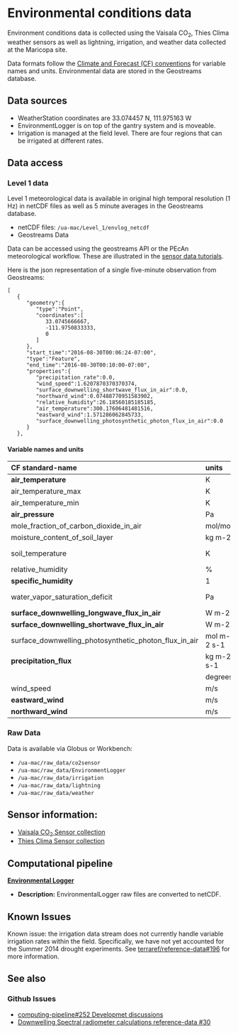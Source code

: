 # Environmental conditions data

Environment conditions data is collected using the Vaisala CO<sub>2</sub>, Thies Clima weather sensors as well as lightning, irrigation, and weather data collected at the Maricopa site.


Data formats follow the [Climate and Forecast (CF) conventions](http://cfconventions.org/) for variable names and units. Environmental data are stored in the Geostreams database.

## Data sources


* WeatherStation coordinates are 33.074457 N, 111.975163 W
* EnvironmentLogger is on top of the gantry system and is moveable.
* Irrigation is managed at the field level. There are four regions that can be irrigated at different rates. 

## Data access


### Level 1 data

Level 1 meteorological data is available in original high temporal resolution (1 Hz) in netCDF files as well as 5 minute averages in the Geostreams database.

* netCDF files: `/ua-mac/Level_1/envlog_netcdf`
* Geostreams Data

Data can be accessed using the geostreams API or the PEcAn meteorological workflow. These are illustrated in the [sensor data tutorials](https://github.com/terraref/tutorials/blob/master/sensors/01-meteorological-data.Rmd). 


Here is the json representation of a single five-minute observation from Geostreams:

```
[
   {
      "geometry":{
         "type":"Point",
         "coordinates":[
            33.0745666667,
            -111.9750833333,
            0
         ]
      },
      "start_time":"2016-08-30T00:06:24-07:00",
      "type":"Feature",
      "end_time":"2016-08-30T00:10:00-07:00",
      "properties":{
         "precipitation_rate":0.0,
         "wind_speed":1.6207870370370374,
         "surface_downwelling_shortwave_flux_in_air":0.0,
         "northward_wind":0.07488770951583902,
         "relative_humidity":26.18560185185185,
         "air_temperature":300.17606481481516,
         "eastward_wind":1.571286062845733,
         "surface_downwelling_photosynthetic_photon_flux_in_air":0.0
      }
   },
```



#### Variable names and units

| CF standard-name                          | units | bety         | isimip       | cruncep | narr  | ameriflux |
|:------------------------------------------|:------|:-------------|:-------------|:--------|:------|:----------|
| **air_temperature**                       | K     | airT         | tasAdjust    | tair    | air   | TA (C)    |
| air_temperature_max                       | K     |              | tasmaxAdjust | NA      | tmax  |           |
| air_temperature_min                       | K     |              | tasminAdjust | NA      | tmin  |           |
| **air_pressure**                          | Pa    | air_pressure |              |         |       | PRESS (KPa) |
| mole_fraction_of_carbon_dioxide_in_air    | mol/mol |            |              |         |       | CO2       |
| moisture_content_of_soil_layer            | kg m-2 |             |              |         |       |           |
| soil_temperature                          | K     | soilT        |              |         |       | TS1 *(NOT DONE)* |
| relative_humidity                         | % | relative_humidity | rhurs       | NA      | rhum  | RH        |
| **specific_humidity**                     | 1 | specific_humidity | NA          | qair    | shum  | CALC(RH)  |
| water_vapor_saturation_deficit            | Pa    | VPD          |              |         |       | VPD *(NOT DONE)*     |
| **surface_downwelling_longwave_flux_in_air** | W m-2 | same      | rldsAdjust   | lwdown  | dlwrf | Rgl       |
| **surface_downwelling_shortwave_flux_in_air**| W m-2 |solar_radiation|rsdsAdjust| swdown  | dswrf | Rg        |
| surface_downwelling_photosynthetic_photon_flux_in_air | mol m-2 s-1 | PAR |     |         |       | PAR *(NOT DONE)*          |
| **precipitation_flux**                    |  kg m-2 s-1 | cccc   | prAdjust     | rain    | acpc  | PREC (mm/s)          |
|                                           | degrees | wind_direction |          |         |       | WD        |
| wind_speed                                | m/s   | Wspd         |              |         |       | WS        |
| **eastward_wind**                         | m/s   | eastward_wind |             |         |       | CALC(WS+WD) |
| **northward_wind**                        | m/s   | northward_wind |            |         |       | CALC(WS+WD) |

### Raw Data

Data is available via Globus or Workbench:


  * `/ua-mac/raw_data/co2sensor`
  * `/ua-mac/raw_data/EnvironmentLogger`
  * `/ua-mac/raw_data/irrigation`
  * `/ua-mac/raw_data/lightning`
  * `/ua-mac/raw_data/weather`


## Sensor information:

  * [Vaisala CO<sub>2</sub> Sensor collection](https://terraref.ncsa.illinois.edu/clowder/datasets/5873a9924f0cad7d8131b648)
  * [Thies Clima Sensor collection ](https://terraref.ncsa.illinois.edu/clowder/datasets/5873a9724f0cad7d8131b4d3)


## Computational pipeline

[**Environmental Logger**](https://github.com/terraref/extractors-environmental)

* **Description:** EnvironmentalLogger raw files are converted to netCDF.


## Known Issues


Known issue: the irrigation data stream does not currently handle variable irrigation rates within the field. Specifically, we have not yet accounted for the Summer 2014 drought experiments. See [terraref/reference-data#196](https://github.com/terraref/reference-data/issues/196) for more information.


## See also 

### Github Issues

* [computing-pipeline#252 Developmet discussions](https://github.com/terraref/computing-pipeline/issues/252)
* [Downwelling Spectral radiometer calculations reference-data #30](https://github.com/terraref/reference-data/issues/30)
